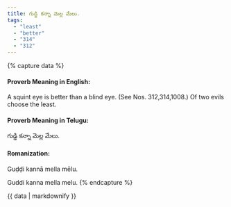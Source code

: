 ```yaml
---
title: గుడ్డి కన్నా మెల్ల మేలు.
tags:
  - "least"
  - "better"
  - "314"
  - "312"
---
```


{% capture data %}
#### Proverb Meaning in English:
A squint eye is better than a blind eye.
(See Nos. 312,314,1008.)
Of two evils choose the least.

#### Proverb Meaning in Telugu:
గుడ్డి కన్నా మెల్ల మేలు.

#### Romanization:
Guḍḍi kannā mella mēlu.

Guddi kanna mella melu.
{% endcapture %}

{{ data | markdownify }}

